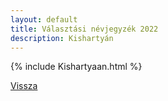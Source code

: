 ```yaml
---
layout: default
title: Választási névjegyzék 2022
description: Kishartyán
---
```


{% include Kishartyaan.html %}

[Vissza](./)